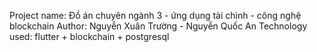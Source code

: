Project name: Đồ án chuyên ngành 3 - ứng dụng tài chình - công nghệ blockchain
Author: Nguyễn Xuân Trường - Nguyễn Quốc An
Technology used: flutter + blockchain + postgresql
